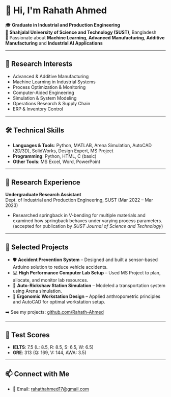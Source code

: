 # 👋 Hi, I'm Rahath Ahmed

🎓 **Graduate in Industrial and Production Engineering**  
📍 **Shahjalal University of Science and Technology (SUST)**, Bangladesh  
🧪 Passionate about **Machine Learning**, **Advanced Manufacturing**, **Additive Manufacturing** and **Industrial AI Applications**

---

## 🧠 Research Interests
- Advanced & Additive Manufacturing  
- Machine Learning in Industrial Systems  
- Process Optimization & Monitoring  
- Computer-Aided Engineering  
- Simulation & System Modeling  
- Operations Research & Supply Chain  
- ERP & Inventory Control  

---

## 🛠 Technical Skills
- **Languages & Tools**: Python, MATLAB, Arena Simulation, AutoCAD (2D/3D), SolidWorks, Design Expert, MS Project  
- **Programming**: Python, HTML, C (basic)  
- **Other Tools**: MS Excel, Word, PowerPoint  

---

## 🧪 Research Experience
**Undergraduate Research Assistant**  
Dept. of Industrial and Production Engineering, SUST (Mar 2022 – Mar 2023)  
- Researched springback in V-bending for multiple materials and examined how springback behaves under varying process parameters. (accepted for publication by *SUST Journal of Science and Technology*)

---

## 📁 Selected Projects
- 🛡️ **Accident Prevention System** – Designed and built a sensor-based Arduino solution to reduce vehicle accidents.  
- 💻 **High Performance Computer Lab Setup** – Used MS Project to plan, allocate, and monitor lab resources.  
- 🚖 **Auto-Rickshaw Station Simulation** – Modeled a transportation system using Arena simulation.  
- 🧍 **Ergonomic Workstation Design** – Applied anthropometric principles and AutoCAD for optimal workstation setup.

➡️ See my projects: [github.com/Rahath-Ahmed](https://github.com/Rahath-Ahmed)

---

## 🧾 Test Scores
- **IELTS**: 7.5 (L: 8.5, R: 8.5, S: 6.5, W: 6.5)  
- **GRE**: 313 (Q: 169, V: 144, AWA: 3.5)

---

## 📫 Connect with Me
- 📧 Email: [rahathahmed17@gmail.com](mailto:rahathahmed17@gmail.c)
